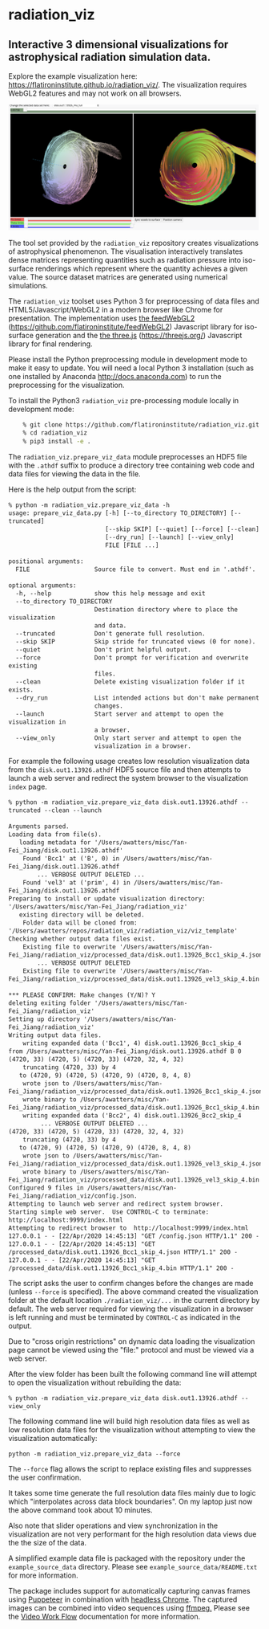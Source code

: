 # radiation_viz

## Interactive 3 dimensional visualizations for astrophysical radiation simulation data.

Explore the example visualization here:
<a href="https://flatironinstitute.github.io/radiation_viz/">https://flatironinstitute.github.io/radiation_viz/</a>.
The visualization requires WebGL2 features and may not work on all browsers.

<img src="screen_shot.png" width="500px"/>

The tool set
provided by the `radiation_viz` repository
creates visualizations of astrophysical phenomenon.
The visualisation interactively translates dense matrices representing quantities such as radiation pressure
into iso-surface renderings which represent where the quantity achieves a given value.  The source
dataset matrices are generated
using numerical simulations.

The `radiation_viz` toolset uses Python 3 for preprocessing of data files and HTML5/Javascript/WebGL2 in a
modern browser like Chrome for presentation.  The implementation uses
<a href="https://github.com/flatironinstitute/feedWebGL2">the feedWebGL2</a> 
(https://github.com/flatironinstitute/feedWebGL2) Javascript library
for iso-surface generation and the 
<a href="https://threejs.org/z">the three.js</a> (https://threejs.org/) Javascript library
for final rendering.

Please install the Python preprocessing module in development mode to make it easy to update.
You will need a local Python 3 installation (such as one installed by Anaconda
http://docs.anaconda.com) to run the preprocessing for the visualization.

To install the Python3 `radiation_viz` pre-processing module locally in development mode:

```bash
    % git clone https://github.com/flatironinstitute/radiation_viz.git
    % cd radiation_viz
    % pip3 install -e .
```

The `radiation_viz.prepare_viz_data` module preprocesses an HDF5 file with the `.athdf` suffix
to produce a directory tree containing web code and data files for viewing the data in the file.

Here is the help output from the script:

```
% python -m radiation_viz.prepare_viz_data -h
usage: prepare_viz_data.py [-h] [--to_directory TO_DIRECTORY] [--truncated]
                           [--skip SKIP] [--quiet] [--force] [--clean]
                           [--dry_run] [--launch] [--view_only]
                           FILE [FILE ...]

positional arguments:
  FILE                  Source file to convert. Must end in '.athdf'.

optional arguments:
  -h, --help            show this help message and exit
  --to_directory TO_DIRECTORY
                        Destination directory where to place the visualization
                        and data.
  --truncated           Don't generate full resolution.
  --skip SKIP           Skip stride for truncated views (0 for none).
  --quiet               Don't print helpful output.
  --force               Don't prompt for verification and overwrite existing
                        files.
  --clean               Delete existing visualization folder if it exists.
  --dry_run             List intended actions but don't make permanent
                        changes.
  --launch              Start server and attempt to open the visualization in
                        a browser.
  --view_only           Only start server and attempt to open the
                        visualization in a browser.
```

For example the following usage creates low resolution visualization data
from the `disk.out1.13926.athdf` HDF5 source file
and then attempts to launch a web server and redirect the system browser to
the visualization `index` page.

```
% python -m radiation_viz.prepare_viz_data disk.out1.13926.athdf --truncated --clean --launch

Arguments parsed.
Loading data from file(s).
   loading metadata for '/Users/awatters/misc/Yan-Fei_Jiang/disk.out1.13926.athdf'
    Found 'Bcc1' at ('B', 0) in /Users/awatters/misc/Yan-Fei_Jiang/disk.out1.13926.athdf
        ... VERBOSE OUTPUT DELETED ...
    Found 'vel3' at ('prim', 4) in /Users/awatters/misc/Yan-Fei_Jiang/disk.out1.13926.athdf
Preparing to install or update visualization directory: '/Users/awatters/misc/Yan-Fei_Jiang/radiation_viz'
   existing directory will be deleted.
    Folder data will be cloned from: '/Users/awatters/repos/radiation_viz/radiation_viz/viz_template'
Checking whether output data files exist.
    Existing file to overwrite '/Users/awatters/misc/Yan-Fei_Jiang/radiation_viz/processed_data/disk.out1.13926_Bcc1_skip_4.json'
        ... VERBOSE OUTPUT DELETED
    Existing file to overwrite '/Users/awatters/misc/Yan-Fei_Jiang/radiation_viz/processed_data/disk.out1.13926_vel3_skip_4.bin'

*** PLEASE CONFIRM: Make changes (Y/N)? Y
deleting exiting folder '/Users/awatters/misc/Yan-Fei_Jiang/radiation_viz'
Setting up directory '/Users/awatters/misc/Yan-Fei_Jiang/radiation_viz'
Writing output data files.
    writing expanded data ('Bcc1', 4) disk.out1.13926_Bcc1_skip_4
from /Users/awatters/misc/Yan-Fei_Jiang/disk.out1.13926.athdf B 0
(4720, 33) (4720, 5) (4720, 33) (4720, 32, 4, 32)
    truncating (4720, 33) by 4
   to (4720, 9) (4720, 5) (4720, 9) (4720, 8, 4, 8)
    wrote json to /Users/awatters/misc/Yan-Fei_Jiang/radiation_viz/processed_data/disk.out1.13926_Bcc1_skip_4.json
    wrote binary to /Users/awatters/misc/Yan-Fei_Jiang/radiation_viz/processed_data/disk.out1.13926_Bcc1_skip_4.bin
    writing expanded data ('Bcc2', 4) disk.out1.13926_Bcc2_skip_4
         ... VERBOSE OUTPUT DELETED ...
(4720, 33) (4720, 5) (4720, 33) (4720, 32, 4, 32)
    truncating (4720, 33) by 4
   to (4720, 9) (4720, 5) (4720, 9) (4720, 8, 4, 8)
    wrote json to /Users/awatters/misc/Yan-Fei_Jiang/radiation_viz/processed_data/disk.out1.13926_vel3_skip_4.json
    wrote binary to /Users/awatters/misc/Yan-Fei_Jiang/radiation_viz/processed_data/disk.out1.13926_vel3_skip_4.bin
Configured 9 files in /Users/awatters/misc/Yan-Fei_Jiang/radiation_viz/config.json.
Attempting to launch web server and redirect system browser.
Starting simple web server.  Use CONTROL-C to terminate: http://localhost:9999/index.html
Attempting to redirect browser to  http://localhost:9999/index.html
127.0.0.1 - - [22/Apr/2020 14:45:13] "GET /config.json HTTP/1.1" 200 -
127.0.0.1 - - [22/Apr/2020 14:45:13] "GET /processed_data/disk.out1.13926_Bcc1_skip_4.json HTTP/1.1" 200 -
127.0.0.1 - - [22/Apr/2020 14:45:13] "GET /processed_data/disk.out1.13926_Bcc1_skip_4.bin HTTP/1.1" 200 -
```

The script asks the user to confirm changes before the changes are made (unless `--force` is specified).
The above command created the visualization folder at the default location `./radiation_viz/...` in the current
directory by default.  The web server required for 
viewing the visualization in a browser is left running and must be terminated by `CONTROL-C` as indicated in the
output.

Due to "cross origin restrictions" on dynamic data loading
the visualization page cannot be viewed using the "file:" protocol and
must be viewed via a web server.

After the view folder has been built the following command line will attempt to open
the visualization without rebuilding the data:

```
% python -m radiation_viz.prepare_viz_data disk.out1.13926.athdf --view_only
```

The following command line will build high resolution data files as well as low resolution data files for the visualization without
attempting to view the visualization automatically:

```
python -m radiation_viz.prepare_viz_data --force
```

The `--force` flag allows the script to replace existing files and suppresses the user confirmation.

It takes some time generate the full resolution data files mainly due to logic which "interpolates
across data block boundaries".  On my laptop just now the above command took about 10 minutes.

Also note that slider operations and view synchronization in the visualization are not very performant for the high
resolution data views due the the size of the data.

A simplified example data file is packaged with the repository under the `example_source_data` directory.
Please see `example_source_data/README.txt` for more information.

The package includes support for automatically capturing canvas frames using
<a href="https://developers.google.com/web/tools/puppeteer">Puppeteer</a>
in combination with 
<a href="https://developers.google.com/web/updates/2017/04/headless-chrome">headless Chrome</a>.
The captured images can be combined into video sequences using 
<a href="https://ffmpeg.org/ffmpeg.html">ffmpeg.</a>
Please see the 
<a href="video_work_flow.md">Video Work Flow</a> documentation for more information.